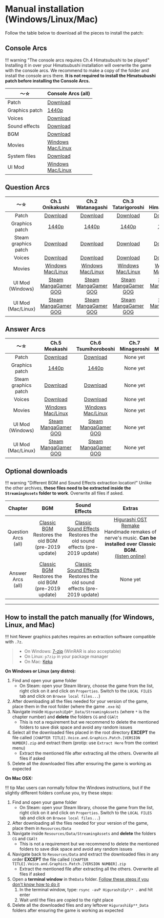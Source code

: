 # Manual installation (Windows/Linux/Mac)

Follow the table below to download all the pieces to install the patch:

## Console Arcs

!!! warning "The console arcs requires Ch.4 Himatsubushi to be played"
    Installing it in over your Himatsubushi installation will overwrite the game with the console arcs. We recommend to make a copy of the folder and install the console arcs there. **It is not required to install the Himatsubushi patch before installing the Console Arcs.**

<table>
<thead>
<tr class="header">
<th>〜☆</th>
<th>Console Arcs (all)</th>
</tr>
</thead>
<tbody>
<tr class="odd">
<td>Patch</td>
<td><a href="https://github.com/07th-mod/higurashi-console-arcs/releases/latest">Download</a></td>
</tr>
<tr class="even">
<td>Graphics patch</td>
<td><a href="https://07th-mod.com/rikachama/graphics/ConsoleArcs-CG.7z">1440p</a></td>
</tr>
<tr class="odd">
<td>Voices</td>
<td><a href="https://07th-mod.com/rikachama/voice/ConsoleArcs-Voices.7z">Download</a></td>
</tr>
<tr class="even">
<td>Sound effects</td>
<td><a href="https://07th-mod.com/rikachama/audio/ConsoleArcs-SE.7z">Download</a></td>
</tr>
<tr class="odd">
<td>BGM</td>
<td><a href="https://07th-mod.com/rikachama/audio/ConsoleArcs-BGM.7z">Download</a></td>
</tr>
<tr class="even">
<td>Movies</td>
<td><a href="https://07th-mod.com/rikachama/video/ConsoleArcs-Movie.7z">Windows</a><br><a href="https://07th-mod.com/rikachama/video/ConsoleArcs-Movie_UNIX.7z">Mac/Linux</a></td>
</tr>
<tr class="odd">
<td>System files</td>
<td><a href="https://07th-mod.com/rikachama/misc/ConsoleArcs-System.7z">Download</a></td>
</tr>
<tr class="even">
<td>UI Mod</td>
<td><a href="https://07th-mod.com/rikachama/ui/Himatsubushi-UI_steam_win.7z">Windows</a><br><a href="https://07th-mod.com/rikachama/ui/Himatsubushi-UI_steam_unix.7z">Mac/Linux</a></td>
</tr>
</tbody>
</table>

## Question Arcs

<table style="width:100%;">
<thead>
<tr class="header">
<th style="text-align: center;">〜☆</th>
<th style="text-align: center;">Ch.1 Onikakushi</th>
<th style="text-align: center;">Ch.2 Watanagashi</th>
<th style="text-align: center;">Ch.3 Tatarigoroshi</th>
<th style="text-align: center;">Ch.4 Himatsubushi</th>
</tr>
</thead>
<tbody>
<tr class="odd">
<td style="text-align: center;">Patch</td>
<td style="text-align: center;"><a href="https://github.com/07th-mod/onikakushi/releases/latest">Download</a></td>
<td style="text-align: center;"><a href="https://github.com/07th-mod/watanagashi/releases/latest">Download</a></td>
<td style="text-align: center;"><a href="https://github.com/07th-mod/tatarigoroshi/releases/latest">Download</a></td>
<td style="text-align: center;"><a href="https://github.com/07th-mod/himatsubushi/releases/latest">Download</a></td>
</tr>
<tr class="even">
<td style="text-align: center;">Graphics patch</td>
<td style="text-align: center;"><a href="https://07th-mod.com/rikachama/graphics/Onikakushi-CG.7z">1440p</a></td>
<td style="text-align: center;"><a href="https://07th-mod.com/rikachama/graphics/Watanagashi-CG.7z">1440p</a></td>
<td style="text-align: center;"><a href="https://07th-mod.com/rikachama/graphics/Tatarigoroshi-CG.7z">1440p</a></td>
<td style="text-align: center;"><a href="https://07th-mod.com/rikachama/graphics/Himatsubushi-CG.7z">1440p</a></td>
</tr>
<tr class="odd">
<td style="text-align: center;">Steam graphics patch</td>
<td style="text-align: center;"><a href="https://07th-mod.com/rikachama/graphics/Onikakushi-CGAlt.7z">Download</a></td>
<td style="text-align: center;"><a href="https://07th-mod.com/rikachama/graphics/Watanagashi-CGAlt.7z">Download</a></td>
<td style="text-align: center;"><a href="https://07th-mod.com/rikachama/graphics/Tatarigoroshi-CGAlt.7z">Download</a></td>
<td style="text-align: center;"><a href="https://07th-mod.com/rikachama/graphics/Himatsubushi-CGAlt.7z">Download</a></td>
</tr>
<tr class="even">
<td style="text-align: center;">Voices</td>
<td style="text-align: center;"><a href="https://07th-mod.com/rikachama/voice/Onikakushi-Voices.7z">Download</a></td>
<td style="text-align: center;"><a href="https://07th-mod.com/rikachama/voice/Watanagashi-Voices.7z">Download</a></td>
<td style="text-align: center;"><a href="https://07th-mod.com/rikachama/voice/Tatarigoroshi-Voices.7z">Download</a></td>
<td style="text-align: center;"><a href="https://07th-mod.com/rikachama/voice/Himatsubushi-Voices.7z">Download</a></td>
</tr>
<tr class="odd">
<td style="text-align: center;">Movies</td>
<td style="text-align: center;"><a href="https://07th-mod.com/rikachama/video/Onikakushi-Movie.7z">Windows</a><br><a href="https://07th-mod.com/rikachama/video/Onikakushi-Movie_UNIX.7z">Mac/Linux</a></td>
<td style="text-align: center;"><a href="https://07th-mod.com/rikachama/video/Watanagashi-Movie.7z">Windows</a><br><a href="https://07th-mod.com/rikachama/video/Watanagashi-Movie_UNIX.7z">Mac/Linux</a></td>
<td style="text-align: center;"><a href="https://07th-mod.com/rikachama/video/Tatarigoroshi-Movie.7z">Windows</a><br><a href="https://07th-mod.com/rikachama/video/Tatarigoroshi-Movie_UNIX.7z">Mac/Linux</a></td>
<td style="text-align: center;"><a href="https://07th-mod.com/rikachama/video/Himatsubushi-Movie.7z">Windows</a><br><a href="https://07th-mod.com/rikachama/video/Himatsubushi-Movie_UNIX.7z">Mac/Linux</a></td>
</tr>
<tr class="even">
<td style="text-align: center;">UI Mod (Windows)</td>
<td style="text-align: center;"><a href="https://07th-mod.com/rikachama/ui/Onikakushi-UI_steam_win.7z">Steam</a><br><a href="https://07th-mod.com/rikachama/ui/Onikakushi-UI_steam_win.7z">MangaGamer</a><br><a href="https://07th-mod.com/rikachama/ui/Onikakushi-UI_steam_win.7z">GOG</a></td>
<td style="text-align: center;"><a href="https://07th-mod.com/rikachama/ui/Watanagashi-UI_steam_win.7z">Steam</a><br><a href="https://07th-mod.com/rikachama/ui/Watanagashi-UI_steam_win.7z">MangaGamer</a><br><a href="https://07th-mod.com/rikachama/ui/Watanagashi-UI_steam_win.7z">GOG</a></td>
<td style="text-align: center;"><a href="https://07th-mod.com/rikachama/ui/Tatarigoroshi-UI_steam_win.7z">Steam</a><br><a href="https://07th-mod.com/rikachama/ui/Tatarigoroshi%20-UI_mg_win.7z">MangaGamer</a><br><a href="https://07th-mod.com/rikachama/ui/Tatarigoroshi%20-UI_steam_win.7z">GOG</a></td>
<td style="text-align: center;"><a href="https://07th-mod.com/rikachama/ui/Himatsubushi-UI_steam_win.7z">Steam</a><br><a href="https://07th-mod.com/rikachama/ui/Himatsubushi-UI_steam_win.7z">MangaGamer</a><br><a href="https://07th-mod.com/rikachama/ui/Himatsubushi-UI_steam_win.7z">GOG</a></td>
</tr>
<tr class="odd">
<td style="text-align: center;">UI Mod (Mac/Linux)</td>
<td style="text-align: center;"><a href="https://07th-mod.com/rikachama/ui/Onikakushi-UI_steam_unix.7z">Steam</a><br><a href="https://07th-mod.com/rikachama/ui/Onikakushi-UI_steam_unix.7z">MangaGamer</a><br><a href="https://07th-mod.com/rikachama/ui/Onikakushi-UI_steam_unix.7z">GOG</a></td>
<td style="text-align: center;"><a href="https://07th-mod.com/rikachama/ui/Watanagashi-UI_steam_unix.7z">Steam</a><br><a href="https://07th-mod.com/rikachama/ui/Watanagashi-UI_steam_unix.7z">MangaGamer</a><br><a href="https://07th-mod.com/rikachama/ui/Watanagashi-UI_steam_unix.7z">GOG</a></td>
<td style="text-align: center;"><a href="https://07th-mod.com/rikachama/ui/Tatarigoroshi-UI_steam_unix.7z">Steam</a><br><a href="https://07th-mod.com/rikachama/ui/Tatarigoroshi%20-UI_mg_unix.7z">MangaGamer</a><br><a href="https://07th-mod.com/rikachama/ui/Tatarigoroshi%20-UI_steam_unix.7z">GOG</a></td>
<td style="text-align: center;"><a href="https://07th-mod.com/rikachama/ui/Himatsubushi-UI_steam_unix.7z">Steam</a><br><a href="https://07th-mod.com/rikachama/ui/Himatsubushi-UI_steam_unix.7z">MangaGamer</a><br><a href="https://07th-mod.com/rikachama/ui/Himatsubushi-UI_steam_unix.7z">GOG</a></td>
</tr>
</tbody>
</table>

## Answer Arcs

<table>
<thead>
<tr class="header">
<th style="text-align: center;">〜☆</th>
<th style="text-align: center;">Ch.5 Meakashi</th>
<th style="text-align: center;">Ch.6 Tsumihoroboshi</th>
<th style="text-align: center;">Ch.7 Minagoroshi</th>
<th style="text-align: center;">Ch.8 Matsuribayashi</th>
</tr>
</thead>
<tbody>
<tr class="odd">
<td style="text-align: center;">Patch</td>
<td style="text-align: center;"><a href="https://github.com/07th-mod/meakashi/releases/latest">Download</a></td>
<td style="text-align: center;"><a href="https://github.com/07th-mod/tsumihoroboshi/releases/latest">Download</a></td>
<td style="text-align: center;">None yet</td>
<td style="text-align: center;">None yet</td>
</tr>
<tr class="even">
<td style="text-align: center;">Graphics patch</td>
<td style="text-align: center;"><a href="https://07th-mod.com/rikachama/graphics/Meakashi-CG.7z">1440p</a></td>
<td style="text-align: center;"><a href="https://07th-mod.com/rikachama/graphics/Tsumihoroboshi-CG.7z">1440p</a></td>
<td style="text-align: center;">None yet</td>
<td style="text-align: center;">None yet</td>
</tr>
<tr class="odd">
<td style="text-align: center;">Steam graphics patch</td>
<td style="text-align: center;"><a href="https://07th-mod.com/rikachama/graphics/Meakashi-CGAlt.7z">Download</a></td>
<td style="text-align: center;"><a href="https://07th-mod.com/rikachama/graphics/Tsumihoroboshi-CGAlt.7z">Download</a></td>
<td style="text-align: center;">None yet</td>
<td style="text-align: center;">None yet</td>
</tr>
<tr class="even">
<td style="text-align: center;">Voices</td>
<td style="text-align: center;"><a href="https://07th-mod.com/rikachama/voice/Meakashi-Voices.7z">Download</a></td>
<td style="text-align: center;"><a href="https://07th-mod.com/rikachama/voice/Tsumihoroboshi-Voices.7z">Download</a></td>
<td style="text-align: center;">None yet</td>
<td style="text-align: center;">None yet</td>
</tr>
<tr class="odd">
<td style="text-align: center;">Movies</td>
<td style="text-align: center;"><a href="https://07th-mod.com/rikachama/video/Meakashi-Movie.7z">Windows</a><br><a href="https://07th-mod.com/rikachama/video/Meakashi-Movie_UNIX.7z">Mac/Linux</a></td>
<td style="text-align: center;"><a href="https://07th-mod.com/rikachama/video/Tsumihoroboshi-Movie.7z">Windows</a><br><a href="https://07th-mod.com/rikachama/video/Tsumihoroboshi-Movie_UNIX.7z">Mac/Linux</a></td>
<td style="text-align: center;">None yet</td>
<td style="text-align: center;">None yet</td>
</tr>
<tr class="even">
<td style="text-align: center;">UI Mod (Windows)</td>
<td style="text-align: center;"><a href="https://07th-mod.com/rikachama/ui/Meakashi-UI_steam_win.7z">Steam</a><br><a href="https://07th-mod.com/rikachama/ui/Meakashi-UI_steam_win.7z">MangaGamer</a><br><a href="https://07th-mod.com/rikachama/ui/Meakashi-UI_gog_win.7z">GOG</a></td>
<td style="text-align: center;"><a href="https://07th-mod.com/rikachama/ui/Tsumihoroboshi-UI_steam_win.7z">Steam</a><br><a href="https://07th-mod.com/rikachama/ui/Tsumihoroboshi-UI_steam_win.7z">MangaGamer</a><br><a href="https://07th-mod.com/rikachama/ui/Tsumihoroboshi-UI_steam_win.7z">GOG</a></td>
<td style="text-align: center;">None yet</td>
<td style="text-align: center;">None yet</td>
</tr>
<tr class="odd">
<td style="text-align: center;">UI Mod (Mac/Linux)</td>
<td style="text-align: center;"><a href="https://07th-mod.com/rikachama/ui/Meakashi-UI_steam_unix.7z">Steam</a><br><a href="https://07th-mod.com/rikachama/ui/Meakashi-UI_steam_unix.7z">MangaGamer</a><br><a href="https://07th-mod.com/rikachama/ui/Meakashi-UI_steam_unix.7z">GOG</a></td>
<td style="text-align: center;"><a href="https://07th-mod.com/rikachama/ui/Tsumihoroboshi-UI_steam_unix.7z">Steam</a><br><a href="https://07th-mod.com/rikachama/ui/Tsumihoroboshi-UI_steam_unix.7z">MangaGamer</a><br><a href="https://07th-mod.com/rikachama/ui/Tsumihoroboshi-UI_steam_unix.7z">GOG</a></td>
<td style="text-align: center;">None yet</td>
<td style="text-align: center;">None yet</td>
</tr>
</tbody>
</table>

## Optional downloads

!!! warning "Different BGM and Sound Effects extraction location!"
    Unlike the other archives, **these files need to be extracted inside the ``StreamingAssets`` folder to work**. Overwrite all files if asked.

<table>
<colgroup>
<col style="width: 4%" />
<col style="width: 24%" />
<col style="width: 27%" />
<col style="width: 43%" />
</colgroup>
<thead>
<tr class="header">
<th style="text-align: center;">Chapter</th>
<th style="text-align: center;">BGM</th>
<th style="text-align: center;">Sound Effects</th>
<th style="text-align: center;">Extras</th>
</tr>
</thead>
<tbody>
<tr class="odd">
<td style="text-align: center;">Question Arcs (all)</td>
<td style="text-align: center;"><a href="http://07th-mod.com/rikachama/audio/Higurashi-OldBGM.7z">Classic BGM</a> <br> Restores the old BGM (pre-2019 update)</td>
<td style="text-align: center;"><a href="http://07th-mod.com/rikachama/audio/Higurashi-OldSE.7z">Classic Sound Effects</a> <br> Restores the old sound effects (pre-2019 update)</td>
<td style="text-align: center;"><a href="http://07th-mod.com/misc/Higurashi.OST.Remake.zip">Higurashi OST Remake</a> <br> Handmade remakes of nerve's music. <b>Can be installed over Classic BGM.</b> <br> <a href="https://radiataalice.bandcamp.com/album/hinamizawa-syndrome-vol-1">(listen online)</a></td>
</tr>
<tr class="even">
<td style="text-align: center;">Answer Arcs (all)</td>
<td style="text-align: center;"><a href="http://07th-mod.com/rikachama/audio/HigurashiKai-OldBGM.7z">Classic BGM</a> <br> Restores the old BGM (pre-2019 update)</td>
<td style="text-align: center;"><a href="http://07th-mod.com/rikachama/audio/HigurashiKai-OldSE.7z">Classic Sound Effects</a> <br> Restores the old sound effects (pre-2019 update)</td>
<td style="text-align: center;">None yet</td>
</tr>
</tbody>
</table>

***

## How to install the patch manually (for Windows, Linux, and Mac)

!!! hint
    Newer graphics patches requires an extraction software compatible with ``.7z``.

> * On Windows: [7-zip](http://7-zip.org/) (WinRAR is also acceptable)
> * On Linux: ``p7zip`` in your package manager
> * On Mac: [Keka](https://www.keka.io)


**On Windows or Linux (any distro):**

1. Find and open your game folder 
    * On Steam: open your Steam library, choose the game from the list, right click on it and click on ``Properties``. Switch to the ``LOCAL FILES`` tab and click on ``Browse local files...``)
2. After downloading all the files needed for your version of the game, place them in the root folder (where the game ``.exe`` is)
3. Navigate inside ``HigurashiEp0*_Data/StreamingAssets`` (where ``*`` is the chapter number) and **delete** the folders ``CG`` and ``CGAlt``
    * This is not a requirement but we recommend to delete the mentioned folders to save disk space and avoid any random issues
4. Select all the downloaded files placed in the root directory **EXCEPT** the file called ``[CHAPTER TITLE].Voice.and.Graphics.Patch.[VERSION NUMBER].zip`` and extract them (protip: use ``Extract Here`` from the context menu)
    * Extract the mentioned file after extracting all the others. Overwrite all files if asked
5. Delete all the downloaded files after ensuring the game is working as expected

**On Mac OSX:**

!!! tip
    Mac users can normally follow the Windows instructions, but if the slightly different folders confuse you, try these steps:

1. Find and open your game folder 
    * On Steam: open your Steam library, choose the game from the list, right click on it and click on ``Properties``. Switch to the ``LOCAL FILES`` tab and click on ``Browse local files...``)
2. After downloading all the files needed for your version of the game, place them in ``Resources/Data``
3. Navigate inside ``Resources/Data/StreamingAssets`` and **delete** the folders ``CG`` and ``CGAlt``
    * This is not a requirement but we recommend to delete the mentioned folders to save disk space and avoid any random issues
4. Navigate back to ``Resources/Data`` and extract the downloaded files in any order **EXCEPT** the file called ``[CHAPTER TITLE].Voice.and.Graphics.Patch.[VERSION NUMBER].zip``
    * Extract the mentioned file after extracting all the others. Overwrite all files if asked
5. Open a **terminal window** in the``Data`` folder. [Follow these steps if you don't know how to do it](https://stackoverflow.com/a/7054045)
    1. In the terminal window, type: ``rsync -avP HigurashiEp*/* .`` and hit enter
    2. Wait until the files are copied to the right place
6. Delete all the downloaded files and any leftover ``HigurashiEp**_Data`` folders after ensuring the game is working as expected

